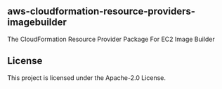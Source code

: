 ## aws-cloudformation-resource-providers-imagebuilder

The CloudFormation Resource Provider Package For EC2 Image Builder

## License

This project is licensed under the Apache-2.0 License.